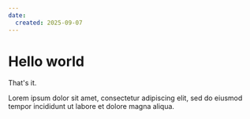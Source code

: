 ```yaml
---
date:
  created: 2025-09-07
---
```


# Hello world

That's it.
<!-- more -->

Lorem ipsum dolor sit amet, consectetur adipiscing elit, sed do eiusmod
tempor incididunt ut labore et dolore magna aliqua.
